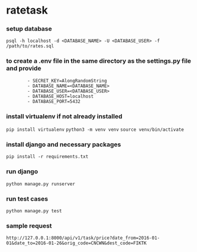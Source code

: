 # ratetask

### setup database
``` psql -h localhost -d <DATABASE_NAME> -U <DATABASE_USER> -f /path/to/rates.sql ```
### to create a .env file in the same directory as the settings.py file and provide
            - SECRET_KEY=AlongRandomString
            - DATABASE_NAME=<DATABASE_NAME>
            - DATABASE_USER=<DATABASE_USER>
            - DATABASE_HOST=localhost
            - DATABASE_PORT=5432

### install virtualenv if not already installed
```pip install virtualenv```
```python3 -m venv venv```
```source venv/bin/activate```

### install django and necessary packages
```pip install -r requirements.txt```

### run django
```python manage.py runserver```

### run test cases
```python manage.py test```

### sample request
```http://127.0.0.1:8000/api/v1/task/price?date_from=2016-01-01&date_to=2016-01-26&orig_code=CNCWN&dest_code=FIKTK```
